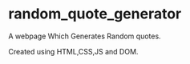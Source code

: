 # random_quote_generator

A webpage Which Generates Random quotes.

Created using HTML,CSS,JS and DOM.
